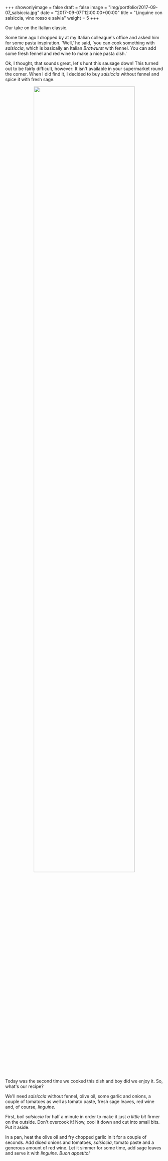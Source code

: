 +++
showonlyimage = false
draft = false
image = "img/portfolio/2017-09-07_salsiccia.jpg"
date = "2017-09-07T12:00:00+00:00"
title = "Linguine con salsiccia, vino rosso e salvia"
weight = 5
+++

Our take on the Italian classic.

<!--more-->

Some time ago I dropped by at my Italian colleague's office and
asked him for some pasta inspiration.
'Well,' he said, 'you can cook something with _salsiccia_,
which is basically an Italian _Bratwurst_ with fennel.
You can add some fresh fennel and red wine to make a nice pasta dish.'

Ok, I thought, that sounds great, let's hunt this sausage down!
This turned out to be fairly difficult, however:
It isn't available in your supermarket round the corner.
When I did find it, I decided to buy _salsiccia_ without fennel and spice it with fresh sage.


<div align="center">
  <img width="80%", src="/img/portfolio/2017-09-07_salsiccia.jpg"><br><br>
</div>

Today was the second time we cooked this dish and boy did we enjoy it.
So, what's our recipe?

We'll need _salsiccia_ without fennel, olive oil,
some garlic and onions, a couple of tomatoes as well as tomato paste,
fresh sage leaves, red wine and, of course, _linguine_.

First, boil _salsiccia_ for half a minute in order
to make it just _a little bit_ firmer on the outside. Don't overcook it!
Now, cool it down and cut into small bits. Put it aside.

In a pan, heat the olive oil and fry chopped garlic in it for a couple of seconds.
Add diced onions and tomatoes, _salsiccia_, tomato paste and a generous amount of red wine.
Let it simmer for some time, add sage leaves and serve it with _linguine_.
_Buon appetito!_
